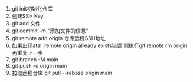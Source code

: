 1. git init初始化仓库
2. 创建SSH Key
3. git add 文件
4. git commit -m "添加文件的信息"
5. git remote add origin 仓库远程SSH地址
6. 如果出现atal: remote origin already exists错误 则执行git remote rm origin 再重复上一步
7. git branch -M main
8. git push -u origin main
9. 拉取远程仓库 git pull --rebase origin main
